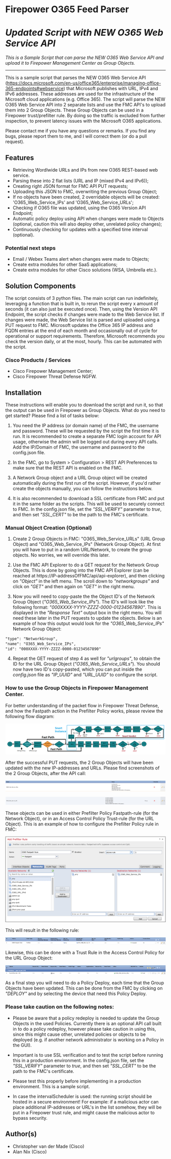 # Firepower O365 Feed Parser 
# ***Updated Script with NEW O365 Web Service API***

_This is a Sample Script that can parse the NEW O365 Web Service API and upload it to Firepower Management Center as Group Objects._

---

This is a sample script that parses the NEW O365 Web Service API (https://docs.microsoft.com/en-us/office365/enterprise/managing-office-365-endpoints#webservice) that Microsoft publishes with URL, IPv4 and IPv6 addresses. These addresses are used for the infrastructure of the Microsoft cloud applications (e.g. Office 365). The script will parse the NEW O365 Web Service API into 2 separate lists and use the FMC API's to upload them into 2 Group Objects. These Group Objects can be used in a Firepower trust/prefilter rule. By doing so the traffic is excluded from further inspection, to prevent latency issues with the Microsoft O365 applications. 

Please contact me if you have any questions or remarks. If you find any bugs, please report them to me, and I will correct them (or do a pull request).

## Features

* Retrieving Wordlwide URLs and IPs from new O365 REST-based web service. 
* Parsing these into 2 flat lists (URL and IP (mixed IPv4 and IPv6));
* Creating right JSON format for FMC API PUT requests;
* Uploading this JSON to FMC, overwriting the previous Group Object;
* If no objects have been created, 2 overridable objects will be created: 'O365_Web_Service_IPs' and 'O365_Web_Service_URLs';
* Checking if O365 file was updated, using the O365 Version API Endpoint;
* Automatic policy deploy using API when changes were made to Objects (optional, caution this will also deploy other, unrelated policy changes);
* Continuously checking for updates with a specified time interval (optional).

### Potential next steps

* Email / Webex Teams alert when changes were made to Objects;
* Create extra modules for other SaaS applications;
* Create extra modules for other Cisco solutions (WSA, Umbrella etc.).


## Solution Components

The script consists of 3 python files. The main script can run indefinitely, leveraging a function that is built in, to rerun the script every x amount of seconds (it can also just be executed once). Then, using the Version API Endpoint, the script checks if changes were made to the Web Service list. If changes were made, the Web Service list is parsed and uploaded using a PUT request to FMC. Microsoft updates the Office 365 IP address and FQDN entries at the end of each month and occasionally out of cycle for operational or support requirements. Therefore, Microsoft recommends you check the version daily, or at the most, hourly. This can be automated with the script.

### Cisco Products / Services

* Cisco Firepower Management Center;
* Cisco Firepower Threat Defense NGFW.


## Installation

These instructions will enable you to download the script and run it, so that the output can be used in Firepower as Group Objects. What do you need to get started? Please find a list of tasks below:

1. You need the IP address (or domain name) of the FMC, the username and password. These will be requested by the script the first time it is run. It is recommended to create a separate FMC login account for API usage, otherwise the admin will be logged out during every API calls. Add the IP/Domain of FMC, the username and password to the config.json file.

2. In the FMC, go to System > Configuration > REST API Preferences to make sure that the REST API is enabled on the FMC.

3. A Network Group object and a URL Group object will be created automatically during the first run of the script. However, if you'd rather create the objects manually, you can follow the instructions below.

4. It is also recommended to download a SSL certificate from FMC and put it in the same folder as the scripts. This will be used to securely connect to FMC. In the config.json file, set the *"SSL_VERIFY"* parameter to *true*, and then set *"SSL_CERT"* to be the path to the FMC's certificate.

### Manual Object Creation (Optional)

1. Create 2 Group Objects in FMC: "O365_Web_Service_URLs" (URL Group Object) and "O365_Web_Service_IPs" (Network Group Object). At first you will have to put in a random URL/Network, to create the group objects. No worries, we will override this later.

2. Use the FMC API Explorer to do a GET request for the Network Group Objects. This is done by going into the FMC API Explorer (can be reached at https://IP-addressOfFMC/api/api-explorer), and then clicking on *"Object"* in the left menu. The scroll down to *"networkgroups"* and click on *"GET"* and then again on *"GET"* in the right menu. 

3. Now you will need to copy-paste the the Object ID's of the Network Group Object (*"O365_Web_Service_IPs"*). The ID's will look like the following format: *"000XXXX-YYYY-ZZZZ-0000-01234567890"*. This is displayed in the *"Response Text"* output box in the right menu. You will need these later in the PUT requests to update the objects. Below is an example of how this output would look for the *"O365_Web_Service_IPs"* Network Group Object:

```
"type": "NetworkGroup",
"name": "O365_Web_Service_IPs",
"id": "000XXXX-YYYY-ZZZZ-0000-01234567890"
```

4. Repeat the GET request of step 4 as well for *"urlgroups"*, to obtain the ID for the URL Group Object (*"O365_Web_Service_URLs"*). You should now have two ID's copy-pasted, which you can put inside the *config.json* file as *"IP_UUID"* and *"URL_UUID"* to configure the script.

### How to use the Group Objects in Firepower Management Center.

For better understanding of the packet flow in Firepower Threat Defense, and how the Fastpath action in the Prefilter Policy works, please review the following flow diagram:    

![Networkobjects](screenshots_FMC_O365/packetflowftd.png)

After the successful PUT requests, the 2 Group Objects will have been updated with the new IP-addresses and URLs. Please find screenshots of the 2 Group Objects, after the API call:

![Networkobjects](screenshots_FMC_O365/screenshot_urlobject_new.png)

![Networkobjects](screenshots_FMC_O365/screenshot_networkobject_new.png)

These objects can be used in either Prefilter Policy Fastpath-rule (for the Network Object), or in an Access Control Policy Trust-rule (for the URL Object). This is an example of how to configure the Prefilter Policy rule in FMC:

![Networkobjects](screenshots_FMC_O365/addprefilterrule.png)

This will result in the following rule:

![Networkobjects](screenshots_FMC_O365/fastpathrule.png)

Likewise, this can be done with a Trust Rule in the Access Control Policy for the URL Group Object:

![Networkobjects](screenshots_FMC_O365/trustrule.png)

As a final step you will need to do a Policy Deploy, each time that the Group Objects have been updated. This can be done from the FMC by clicking on *"DEPLOY"* and by selecting the device that need this Policy Deploy.

### Please take caution on the following notes:

* Please be aware that a policy redeploy is needed to update the Group Objects in the used Policies. Currently there is an optional API call built in to do a policy redeploy, however please take caution in using this, since this might cause other, unrelated policies or objects to be deployed (e.g. if another network administrator is working on a Policy in the GUI).

* Important is to use SSL verification and to test the script before running this in a production environment. In the config.json file, set the *"SSL_VERIFY"* parameter to *true*, and then set *"SSL_CERT"* to be the path to the FMC's certificate.

* Please test this properly before implementing in a production environment. This is a sample script.

* In case the intervalScheduler is used: the running script should be hosted in a secure environment! For example: if a malicious actor can place additional IP-addresses or URL's in the list somehow, they will be put in a Firepower trust rule, and might cause the malicious actor to bypass security.


## Author(s)

* Christopher van der Made (Cisco)
* Alan Nix (Cisco)

